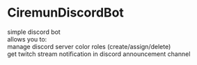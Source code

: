 # CiremunDiscordBot
simple discord bot  
allows you to:  
manage discord server color roles (create/assign/delete)  
get twitch stream notification in discord announcement channel  
